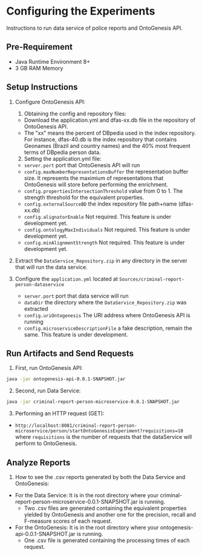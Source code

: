 # Configuring the Experiments
Instructions to run data service of police reports and OntoGenesis API.

## Pre-Requirement
- Java Runtime Environment 8+
- 3 GB RAM Memory

## Setup Instructions

1. Configure OntoGenesis API:
    1. Obtaining the config and repository files:
    - Download the application.yml and dfas-xx.db file in the repository of OntoGenesis API.
    - The "xx" means the percent of DBpedia used in the index repository. For instance, dfas-40.db is the index repository that contains Geonames (Brazil and country names) and the 40% most frequent terms of DBpedia person data.
    2. Setting the application.yml file:
    - `server.port` port that OntoGenesis API will run
    - `config.maxNumberRepresentationsBuffer` the representation buffer size. It represents the maximium of representations that OntoGenesis will store before performing the enrichment.
    - `config.propertiesIntersectionThreshold` value from 0 to 1. The strength threshold for the equivalent properties.
    - `config.externalSourceBD` the index repository file path+name (dfas-xx.db)
    - `config.alignatorEnable` Not required. This feature is under development yet.
    - `config.ontologyMaxIndividuals` Not required. This feature is under development yet.
    - `config.minAlignmentStrength` Not required. This feature is under development yet.
 
2. Extract the `DataService_Repository.zip` in any directory in the server that will run the data service.

3. Configure the `application.yml` located at `Sources/criminal-report-person-dataservice`
    - `server.port` port that data service will run
    - `dataDir` the directory where the `DataService_Repository.zip` was extracted
    - `config.uriOntogenesis` The URI address where OntoGenesis API is running
    - `config.microserviceDescriptionFile` a fake description, remain the same. This feature is under development.

## Run Artifacts and Send Requests

1. First, run OntoGenesis API:
 ```bash
 java -jar ontogenesis-api-0.0.1-SNAPSHOT.jar 
 ```
 
2. Second, run Data Service:
 ```bash
 java -jar criminal-report-person-microservice-0.0.1-SNAPSHOT.jar
 ```

3. Performing an HTTP request (GET):
 - `http://localhost:8081/criminal-report-person-microservice/person/startOntoGenesisExperiment?requisitions=10`
 where `requisitions` is the number of requests that the dataService will perform to OntoGenesis.

## Analyze Reports

1. How to see the .csv reports generated by both the Data Service and OntoGenesis:
 - For the Data Service: It is in the root directory where your criminal-report-person-microservice-0.0.1-SNAPSHOT.jar is running.
     - Two .csv files are generated containing the equivalent properties yielded by OntoGenesis and another one for the precision, recall and F-measure scores of each request.
 - For the OntoGenesis: It is in the root directory where your ontogenesis-api-0.0.1-SNAPSHOT.jar is running.
      - One .csv file is generated containing the processing times of each request.
